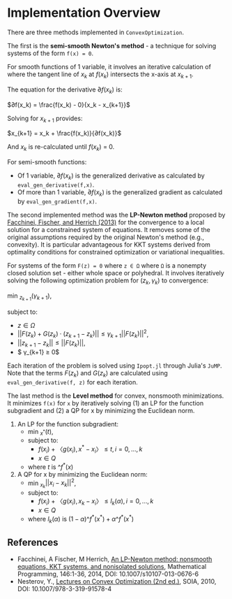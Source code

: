 # Implementation Overview

There are three methods implemented in `ConvexOptimization`. 

The first is the **semi-smooth Newton's method** - a technique for solving systems of the form `f(x) = 0`. 

For smooth functions of 1 variable, it involves an iterative calculation of where the tangent line of $x_k$ at $f(x_k)$ intersects the x-axis at $x_{k+1}$. 

The equation for the derivative $∂f(x_k)$ is:

$∂f(x_k) = \frac{f(x_k) - 0}{x_k - x_{k+1}}$

Solving for $x_{k+1}$ provides:

$x_{k+1} = x_k + \frac{f(x_k)}{∂f(x_k)}$

And $x_k$ is re-calculated until $f(x_k)$ = 0. 

For semi-smooth functions:

- Of 1 variable, $∂f(x_k)$ is the generalized derivative as calculated by `eval_gen_derivative(f,x)`.
- Of more than 1 variable, $∂f(x_k)$ is the generalized gradient as calculated by `eval_gen_gradient(f,x)`.

The second implemented method was the **LP-Newton method** proposed by [Facchinei, Fischer, and Herrich (2013)](https://doi.org/10.1007/s10107-013-0676-6) for the convergence to a local solution for a constrained system of equations. It removes some of the original assumptions required by the original Newton's method (e.g., convexity). It is particular advantageous for KKT systems derived from optimality conditions for constrained optimization or variational inequalities.

For systems of the form `F(z) = 0` where `z ∈ Ω` where `Ω` is a nonempty closed solution set - either whole space or polyhedral. It involves iteratively solving the following optimization problem for ($z_k, γ_k$) to convergence:

min $_{z_{k+1}} (γ_{k+1})$, 

subject to: 
-  $z ∈ Ω$
-  $||F(z_k) + G(z_k) \cdot (z_{k+1} - z_{k}) || ≤ γ_{k+1}||F(z_k)||^2$,
-  $||z_{k+1} - z_k|| ≤ || F(z_k) ||$,
-  $ γ_{k+1} ≥ 0$

Each iteration of the problem is solved using `Ipopt.jl` through Julia's `JuMP`. Note that the terms $F(z_k)$ and $G(z_k)$ are calculated using `eval_gen_derivative(f, z)` for each iteration. 

The last method is the **Level method** for convex, nonsmooth minimizations. It minimizes `f(x)` for `x` by iteratively solving (1) an LP for the function subgradient and (2) a QP for x by minimizing the Euclidean norm. 

1. An LP for the function subgradient: 
    - min $_{x^*} (t)$, 
    - subject to:
        -  $f(x_i )+〈g(x_i ),x^*-x_i 〉≤t, i=0,…,k$
        -  $x ∈ Q$ 
    - where $t$ is $\^f{}^*(x)$
2. A QP for x by minimizing the Euclidean norm:
    - min $_{x_k} ||x_i-x_k ||^2$,
    - subject to:
        -  $f(x_i )+〈g(x_i ),x_k - x_i 〉≤l_k (\alpha),i=0,…,k$ 
        -  $x ∈ Q$ 
    - where $l_k(\alpha)$ is $(1-\alpha)\^f{}^*(x^*) + \alpha\^f{}^*(x^*)$

## References

- Facchinei, A Fischer, M Herrich, [An LP-Newton method: nonsmooth equations, KKT systems, and nonisolated solutions](https://doi.org/10.1007/s10107-013-0676-6), Mathematical Programming, 146:1-36, 2014, DOI: 10.1007/s10107-013-0676-6
- Nesterov, Y., [Lectures on Convex Optimization (2nd ed.)](https://doi.org/10.1007/978-3-319-91578-4), SOIA, 2010, DOI: 10.1007/978-3-319-91578-4
